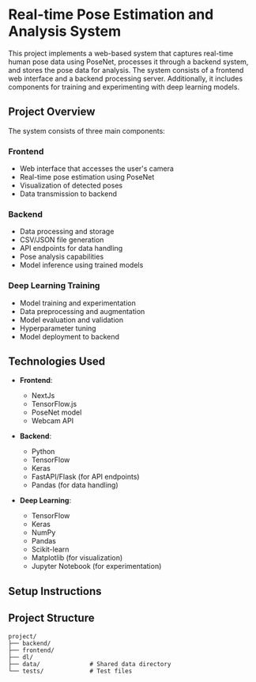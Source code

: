 # Real-time Pose Estimation and Analysis System

This project implements a web-based system that captures real-time human pose data using PoseNet, processes it through a backend system, and stores the pose data for analysis. The system consists of a frontend web interface and a backend processing server. Additionally, it includes components for training and experimenting with deep learning models.

## Project Overview

The system consists of three main components:

### Frontend
- Web interface that accesses the user's camera
- Real-time pose estimation using PoseNet
- Visualization of detected poses
- Data transmission to backend

### Backend
- Data processing and storage
- CSV/JSON file generation
- API endpoints for data handling
- Pose analysis capabilities
- Model inference using trained models

### Deep Learning Training
- Model training and experimentation
- Data preprocessing and augmentation
- Model evaluation and validation
- Hyperparameter tuning
- Model deployment to backend

## Technologies Used

- **Frontend**:
  - NextJs
  - TensorFlow.js
  - PoseNet model
  - Webcam API

- **Backend**:
  - Python
  - TensorFlow
  - Keras
  - FastAPI/Flask (for API endpoints)
  - Pandas (for data handling)

- **Deep Learning**:
  - TensorFlow
  - Keras
  - NumPy
  - Pandas
  - Scikit-learn
  - Matplotlib (for visualization)
  - Jupyter Notebook (for experimentation)

## Setup Instructions


## Project Structure

```
project/
├── backend/
├── frontend/
├── dl/
├── data/              # Shared data directory
└── tests/             # Test files
```
